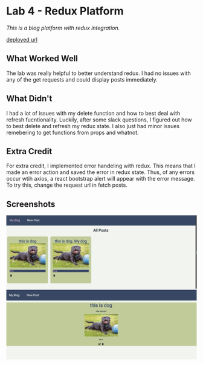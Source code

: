 # Lab 4 - Redux Platform

*This is a blog platform with redux integration.*

[deployed url](https://frosty-pike-90952a.netlify.app/)

## What Worked Well
The lab was really helpful to better understand redux. I had no issues with any of the get requests and could display posts immediately.

## What Didn't
I had a lot of issues with my delete function and how to best deal with refresh fucntionality. Luckily, after some slack questions, I figured out how to best delete and refresh my redux state. I also just had minor issues remebering to get functions from props and whatnot.

## Extra Credit
For extra credit, I implemented error handeling with redux. This means that I made an error action and saved the error in redux state. Thus, of any errors occur wtih axios, a react bootstrap alert will appear with the error message. To try this, change the request url in fetch posts.


## Screenshots
![](./post.png)
![](./single-post.png)
